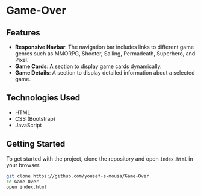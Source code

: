 # Game-Over

## Features
- **Responsive Navbar**: The navigation bar includes links to different game genres such as MMORPG, Shooter, Sailing, Permadeath, Superhero, and Pixel.
- **Game Cards**: A section to display game cards dynamically.
- **Game Details**: A section to display detailed information about a selected game.

## Technologies Used
- HTML
- CSS (Bootstrap)
- JavaScript

## Getting Started
To get started with the project, clone the repository and open `index.html` in your browser.

```sh
git clone https://github.com/yousef-s-mousa/Game-Over
cd Game-Over
open index.html
